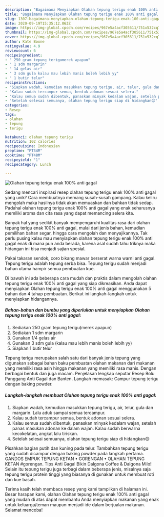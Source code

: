 ```yaml
---
description: "Bagaimana Menyiapkan Olahan tepung terigu enak 100% anti gagal Anti Gagal"
title: "Bagaimana Menyiapkan Olahan tepung terigu enak 100% anti gagal Anti Gagal"
slug: 1307-bagaimana-menyiapkan-olahan-tepung-terigu-enak-100-anti-gagal-anti-gagal
date: 2020-09-19T15:35:12.063Z
image: https://img-global.cpcdn.com/recipes/967e5a4acf305611/751x532cq70/olahan-tepung-terigu-enak-100-anti-gagal-foto-resep-utama.jpg
thumbnail: https://img-global.cpcdn.com/recipes/967e5a4acf305611/751x532cq70/olahan-tepung-terigu-enak-100-anti-gagal-foto-resep-utama.jpg
cover: https://img-global.cpcdn.com/recipes/967e5a4acf305611/751x532cq70/olahan-tepung-terigu-enak-100-anti-gagal-foto-resep-utama.jpg
author: Kate Boone
ratingvalue: 4.9
reviewcount: 6
recipeingredient:
- " 250 gram tepung terigumerek apapun"
- " 1 sdm margarin"
- " 14 gelas air"
- " 3 sdm gula kalau mau lebih manis boleh lebih yy"
- " 1 butir telur"
recipeinstructions:
- "Siapkan wadah, kemudian masukkan tepung terigu, air, telur, gula dan margarin. Lalu aduk sampai semua tercampur."
- "Kalau sudah tercampur semua, bentuk adonan sesuai selera."
- "Kalau semua sudah dibentuk, panaskan minyak kedalam wajan, setelah panas masukan adonan ke dalam wajan. Kalau sudah berwarna kecokelatan, angkat lalu tiriskan."
- "Setelah selesai semuanya, olahan tepung terigu siap di hidangkan😊"
categories:
- Resep
tags:
- olahan
- tepung
- terigu

katakunci: olahan tepung terigu 
nutrition: 102 calories
recipecuisine: Indonesian
preptime: "PT34M"
cooktime: "PT48M"
recipeyield: "1"
recipecategory: Lunch

---
```



![Olahan tepung terigu enak 100% anti gagal](https://img-global.cpcdn.com/recipes/967e5a4acf305611/751x532cq70/olahan-tepung-terigu-enak-100-anti-gagal-foto-resep-utama.jpg)

Sedang mencari inspirasi resep olahan tepung terigu enak 100% anti gagal yang unik? Cara membuatnya memang susah-susah gampang. Kalau keliru mengolah maka hasilnya tidak akan memuaskan dan bahkan tidak sedap. Padahal olahan tepung terigu enak 100% anti gagal yang enak seharusnya memiliki aroma dan cita rasa yang dapat memancing selera kita.

Banyak hal yang sedikit banyak mempengaruhi kualitas rasa dari olahan tepung terigu enak 100% anti gagal, mulai dari jenis bahan, kemudian pemilihan bahan segar, hingga cara mengolah dan menyajikannya. Tak perlu pusing kalau mau menyiapkan olahan tepung terigu enak 100% anti gagal enak di mana pun anda berada, karena asal sudah tahu triknya maka hidangan ini bisa menjadi sajian spesial.

Pakai takaran sendok, coro bikang mawar berserat warna warni anti gagal. Tepung terigu adalah tepung serba bisa. Tepung terigu sudah menjadi bahan utama hampir semua pembuatan kue.


Di bawah ini ada beberapa cara mudah dan praktis dalam mengolah olahan tepung terigu enak 100% anti gagal yang siap dikreasikan. Anda dapat menyiapkan Olahan tepung terigu enak 100% anti gagal menggunakan 5 bahan dan 4 tahap pembuatan. Berikut ini langkah-langkah untuk menyiapkan hidangannya.

<!--inarticleads1-->

##### Bahan-bahan dan bumbu yang diperlukan untuk menyiapkan Olahan tepung terigu enak 100% anti gagal:

1. Sediakan  250 gram tepung terigu(merek apapun)
1. Sediakan  1 sdm margarin
1. Gunakan  1/4 gelas air
1. Gunakan  3 sdm gula (kalau mau lebih manis boleh lebih yy)
1. Siapkan  1 butir telur


Tepung terigu merupakan salah satu dari banyak jenis tepung yang digunakan sebagai bahan baku pembuatan olahan makanan dari makanan yang memiliki rasa asin hingga makanan yang memiliki rasa manis. Dengan berbagai bentuk dan juga macam. Penjelasan lengkap seputar Resep Bolu Panggang Anti Gagal dan Banten. Langkah memasak: Campur tepung terigu dengan baking powder. 

<!--inarticleads2-->

##### Langkah-langkah membuat Olahan tepung terigu enak 100% anti gagal:

1. Siapkan wadah, kemudian masukkan tepung terigu, air, telur, gula dan margarin. Lalu aduk sampai semua tercampur.
1. Kalau sudah tercampur semua, bentuk adonan sesuai selera.
1. Kalau semua sudah dibentuk, panaskan minyak kedalam wajan, setelah panas masukan adonan ke dalam wajan. Kalau sudah berwarna kecokelatan, angkat lalu tiriskan.
1. Setelah selesai semuanya, olahan tepung terigu siap di hidangkan😊


Pisahkan bagian putih dan kuning pada telur. Tambahkan tepung terigu yang sudah dicampur dengan baking powder pada langkah pertama. GANDOS EMPUK TEPUNG KETAN • GORENGAN • OLAHAN TEPUNG KETAN #gorengan. Tips Anti Gagal Bikin Dalgona Coffee &amp; Dalgona Milo! Selain itu tepung terigu juga terbagi dalam beberapa jenis, misalnya saja tepung terigu protein tinggi yang biasanya di gunakan untuk membuat roti dan kue basah. 

Terima kasih telah membaca resep yang kami tampilkan di halaman ini. Besar harapan kami, olahan Olahan tepung terigu enak 100% anti gagal yang mudah di atas dapat membantu Anda menyiapkan makanan yang enak untuk keluarga/teman maupun menjadi ide dalam berjualan makanan. Selamat mencoba!
